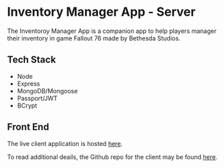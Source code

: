 # Inventory Manager App - Server

The Inventoroy Manager App is a companion app to help players manager their inventory in game Fallout 76 made by Bethesda Studios.

## Tech Stack

- Node
- Express
- MongoDB/Mongoose
- Passport/JWT
- BCrypt

## Front End

The live client application is hosted [here](https://inventory-management-app-fo76.herokuapp.com/).

To read additional deails, the Github repo for the client may be found [here](https://github.com/thinkful-ei25/sam-inventory-management-client).

